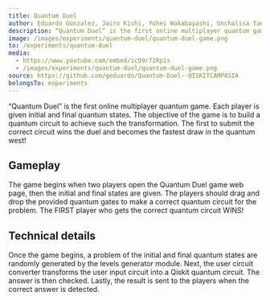 ```yaml
---
title: Quantum Duel
author: Eduardo Gonzalez, Jairo Kishi, Yohei Wakabayashi, Unchalisa Taetragool, Daniel Serrano
description: “Quantum Duel” is the first online multiplayer quantum game. Two players compete to be the fastest on writing a quantum circuit.
image: /images/experiments/quantum-duel/quantum-duel-game.png
to: /experiments/quantum-duel
media:
  - https://www.youtube.com/embed/icQ9r7IRp1s
  - /images/experiments/quantum-duel/quantum-duel-game.png
source: https://github.com/geduardo/Quantum-Duel--QISKITCAMPASIA
belongsTo: experiments
---
```

“Quantum Duel” is the first online multiplayer quantum game. Each player is given initial and final quantum states. The objective of the game is to build a quantum circuit to achieve such the transformation. The first to submit the correct circuit wins the duel and becomes the fastest draw in the quantum west!

## Gameplay

The game begins when two players open the Quantum Duel game web page, then the initial and final states are given.
The players should drag and drop the provided quantum gates to make a correct quantum circuit for the problem.
The FIRST player who gets the correct quantum circuit WINS!

## Technical details

Once the game begins, a problem of the initial and final quantum states are randomly generated by the levels generator module. Next, the user circuit converter transforms the user input circuit into a Qiskit quantum circuit. The answer is then checked. Lastly, the result is sent to the players when the correct answer is detected.